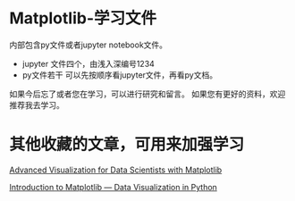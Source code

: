 # Matplotlib-学习文件
内部包含py文件或者jupyter notebook文件。
- jupyter 文件四个，由浅入深编号1234
- py文件若干
可以先按顺序看jupyter文件，再看py文档。

如果今后忘了或者您在学习，可以进行研究和留言。
如果您有更好的资料，欢迎推荐我去学习。

# 其他收藏的文章，可用来加强学习
[Advanced Visualization for Data Scientists with Matplotlib](https://medium.com/sfu-big-data/advanced-visualization-for-data-scientists-with-matplotlib-15c28863c41c)

[Introduction to Matplotlib — Data Visualization in Python](https://heartbeat.fritz.ai/introduction-to-matplotlib-data-visualization-in-python-d9143287ae39)
